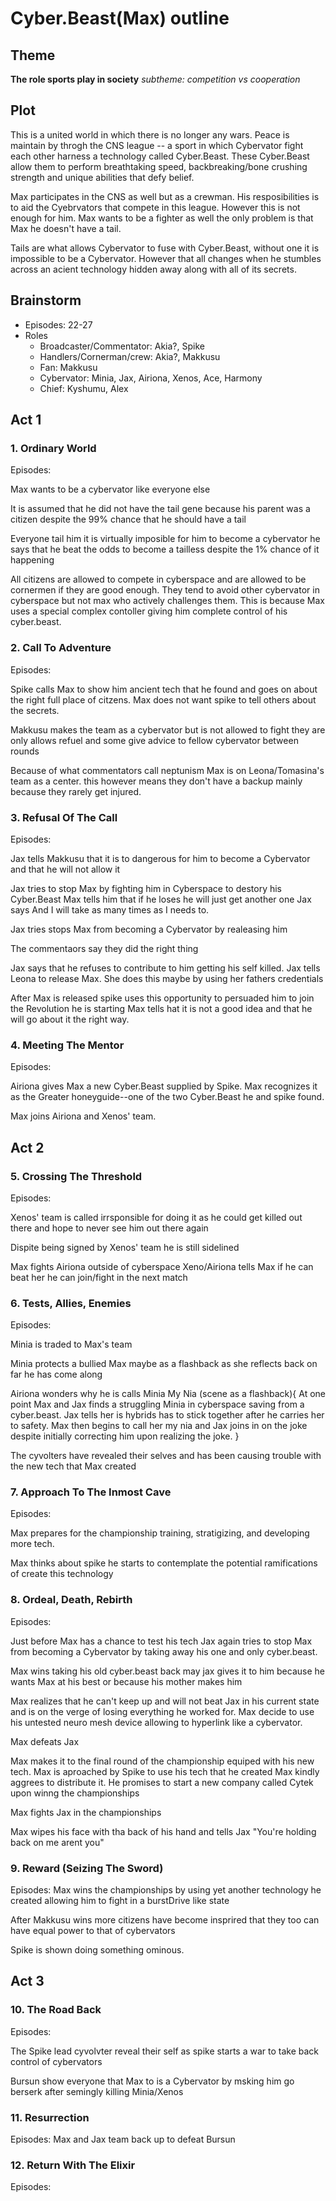 ﻿# Cyber.Beast(Max) outline
## Theme
**The role sports play in society**
*subtheme: competition vs cooperation*

## Plot
This is a united world in which there is no longer any wars. Peace is maintain by throgh the CNS league -- a sport in which Cybervator fight each other harness a technology called Cyber.Beast. These Cyber.Beast allow them to perform breathtaking speed, backbreaking/bone crushing strength and unique abilities that defy belief.

Max participates in the CNS as well but as a crewman. His resposibilities is to aid the Cyebrvators that compete in this league. However this is not enough for him. Max wants to be a fighter as well the only problem is that Max he doesn't have a tail.

Tails are what allows Cybervator to fuse with Cyber.Beast, without one it is impossible to be a Cybervator. However that all changes when he stumbles across an acient technology hidden away along with all of its secrets.

## Brainstorm
- Episodes: 22-27
- Roles
  - Broadcaster/Commentator: Akia?, Spike
  - Handlers/Cornerman/crew: Akia?, Makkusu
  - Fan: Makkusu
  - Cybervator: Minia, Jax, Airiona, Xenos, Ace, Harmony
  - Chief: Kyshumu, Alex  


## Act 1
### 1. Ordinary World
Episodes: 

Max wants to be a cybervator like everyone else

It is assumed that he did not have the tail gene because his parent was a citizen despite the 99% chance that he should have a tail

Everyone tail him it is virtually imposible for him to become a cybervator he says that he beat the odds to become a tailless despite the 1% chance of it happening 

All citizens are allowed to compete in cyberspace and are allowed to be cornermen if they are good enough. They tend to avoid other cybervator in cyberspace but not max who actively challenges them. This is because Max uses a special complex contoller giving him complete control of his cyber.beast.



### 2. Call To Adventure
Episodes: 

Spike calls Max to show him ancient tech that he found and goes on about the right full place of citzens. Max does not want spike to tell others about the secrets.

Makkusu makes the team as a cybervator but is not allowed to fight they are only allows refuel and some give advice to fellow cybervator between rounds

Because of what commentators call neptunism Max is on Leona/Tomasina's team as a center. this however means they don't have a backup mainly because they rarely get injured.

### 3. Refusal Of The Call
Episodes:

Jax tells Makkusu that it is to dangerous for him to become a Cybervator and that he will not allow it

Jax tries to stop Max by fighting him in Cyberspace to destory his Cyber.Beast Max tells him that if he loses he will just get another one Jax says And I will take as many times as I needs to.

Jax tries stops Max from becoming a Cybervator by realeasing him

The commentaors say they did the right thing 

Jax says that he refuses to contribute to him getting his self killed. Jax tells Leona to release Max. She does this maybe by using her fathers credentials

After Max is released spike uses this opportunity to persuaded him to join the Revolution he is starting Max tells hat it is not a good idea and that he will go about it the right way.

### 4. Meeting The Mentor
Episodes: 

Airiona gives Max a new Cyber.Beast supplied by Spike. Max recognizes it as the Greater honeyguide--one of the two Cyber.Beast he and spike found. 

Max joins Airiona and Xenos' team.

## Act 2
### 5. Crossing The Threshold
Episodes:

Xenos' team is called irrsponsible for doing it as he could get killed out there and hope to never see him out there again

Dispite being signed by Xenos' team he is still sidelined

Max fights Airiona outside of cyberspace Xeno/Airiona tells Max if he can beat her he can join/fight in the next match
		
### 6. Tests, Allies, Enemies
Episodes:

Minia is traded to Max's team

Minia protects a bullied Max maybe as a flashback as she reflects back on far he has come along

Airiona wonders why he is calls Minia My Nia
(scene as a flashback){
At one point Max and Jax finds a struggling Minia in cyberspace saving from a cyber.beast. Jax tells her is hybrids has to stick together after he carries her to safety. Max then begins to call her my nia and Jax joins in on the joke despite initially correcting him upon realizing the joke. 
}

The cyvolters have revealed their selves and has been causing trouble with the new tech that Max created
		
### 7. Approach To The Inmost Cave
Episodes: 

Max prepares for the championship training, stratigizing, and developing more tech.

Max thinks about spike he starts to contemplate the potential ramifications of create this technology
	
### 8. Ordeal, Death, Rebirth
Episodes: 

Just before Max has a chance to test his tech Jax again tries to stop Max from becoming a Cybervator by taking away his one and only cyber.beast.

Max wins taking his old cyber.beast back may jax gives it to him because he wants Max at his best or because his mother makes him

Max realizes that he can't keep up and will not beat Jax in his current state and is on the verge of losing everything he worked for. Max decide to use his untested neuro mesh device allowing to hyperlink like a cybervator.

Max defeats Jax

Max makes it to the final round of the championship equiped with his new tech. Max is aproached by Spike to use his tech that he created Max kindly aggrees to distribute it. He promises to start a new company called Cytek upon winng the championships

Max fights Jax in the championships

Max wipes his face with tha back of his hand and tells Jax "You're holding back on me arent you"

### 9. Reward (Seizing The Sword)
Episodes: 
Max wins the championships by using yet another technology he created allowing him to fight in a burstDrive like state

After Makkusu wins more citizens have become insprired that they too can have equal power to that of cybervators

Spike is shown doing something ominous.

## Act 3

### 10. The Road Back
Episodes: 

The Spike lead cyvolvter reveal their self as spike starts a war to take back control of cybervators

Bursun show everyone that Max to is a Cybervator by msking him go berserk after semingly killing Minia/Xenos

### 11. Resurrection
Episodes: 
Max and Jax team back up to defeat Bursun

### 12. Return With The Elixir
Episodes:


